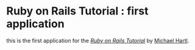 # Ruby on Rails Tutorial : first application

this is the first application for the 
[*Ruby on Rails Tutorial*](http://railstutorial.org/)
by [Michael Hartl](http://michaelhartl.com/).